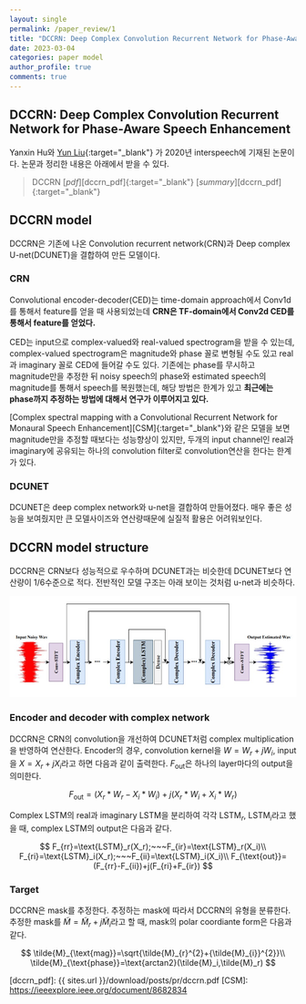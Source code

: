 ```yaml
---
layout: single
permalink: /paper_review/1
title: "DCCRN: Deep Complex Convolution Recurrent Network for Phase-Aware Speech Enhancement"
date: 2023-03-04
categories: paper model
author_profile: true
comments: true
---
```


## DCCRN: Deep Complex Convolution Recurrent Network for Phase-Aware Speech Enhancement

Yanxin Hu와 [Yun Liu][yun_liu]{:target="_blank"} 가 2020년 interspeech에 기재된 논문이다. 논문과 정리한 내용은 아래에서 받을 수 있다.

> DCCRN [_pdf_][dccrn_pdf]{:target="_blank"} [_summary_][dccrn_pdf]{:target="_blank"}

## DCCRN model

DCCRN은 기존에 나온 Convolution recurrent network(CRN)과 Deep complex U-net(DCUNET)을 결합하여 만든 모델이다.

### CRN

Convolutional encoder-decoder(CED)는 time-domain approach에서 Conv1d를 통해서 feature를 얻을 때 사용되었는데 **CRN은 TF-domain에서 Conv2d CED를 통해서 feature를 얻었다.**

CED는 input으로 complex-valued와 real-valued spectrogram을 받을 수 있는데, complex-valued spectrogram은 magnitude와 phase 꼴로 변형될 수도 있고 real과 imaginary 꼴로 CED에 들어갈 수도 있다. 기존에는 phase를 무시하고 magnitude만을 추정한 뒤 noisy speech의 phase와 estimated speech의 magnitude를 통해서 speech를 복원했는데, 해당 방법은 한계가 있고 **최근에는 phase까지 추정하는 방법에 대해서 연구가 이루어지고 있다.**

[Complex spectral mapping with a Convolutional Recurrent Network for Monaural Speech Enhancement][CSM]{:target="_blank"}와 같은 모델을 보면 magnitude만을 추정할 때보다는 성능향상이 있지만, 두개의 input channel인 real과 imaginary에 공유되는 하나의 convolution filter로 convolution연산을 한다는 한계가 있다.

### DCUNET

DCUNET은 deep complex network와 u-net을 결합하여 만들어졌다. 매우 좋은 성능을 보여줬지만 큰 모델사이즈와 연산량때문에 실질적 활용은 어려워보인다.

## DCCRN model structure

DCCRN은 CRN보다 성능적으로 우수하며 DCUNET과는 비슷한데 DCUNET보다 연산량이 1/6수준으로 적다. 전반적인 모델 구조는 아래 보이는 것처럼 u-net과 비슷하다.

![DCCRN model structure](../../assets/images/post/pr/dccrn/dccrn_network.jpg)

### Encoder and decoder with complex network

DCCRN은 CRN의 convolution을 개선하여 DCUNET처럼 complex multiplication을 반영하여 연산한다. Encoder의 경우, convolution kernel을 $W=W_r+jW_i$, input을 $X=X_r+jX_i$라고 하면 다음과 같이 출력한다. $F_{\text{out}}$은 하나의 layer마다의 output을 의미한다.

$$F_{\text{out}}=(X_r*W_r-X_i*W_i)+j(X_r*W_i+X_i*W_r)$$

Complex LSTM의 real과 imaginary LSTM을 분리하여 각각 $\text{LSTM}_r$, $\text{LSTM}_i$라고 했을 때, complex LSTM의 output은 다음과 같다.

$$
F_{rr}=\text{LSTM}_r(X_r);~~~F_{ir}=\text{LSTM}_r(X_i)\\
F_{ri}=\text{LSTM}_i(X_r);~~~F_{ii}=\text{LSTM}_i(X_i)\\
F_{\text{out}}=(F_{rr}-F_{ii})+j(F_{ri}+F_{ir})
$$

### Target

DCCRN은 mask를 추정한다. 추정하는 mask에 따라서 DCCRN의 유형을 분류한다. 추정한 mask를 $\tilde{M}=\tilde{M}_r+j\tilde{M}_i$라고 할 때, mask의 polar coordiante form은 다음과 같다.

$$
\tilde{M}_{\text{mag}}=\sqrt{\tilde{M}_{r}^{2}+{\tilde{M}_{i}}^{2}}\\
\tilde{M}_{\text{phase}}=\text{arctan2}(\tilde{M}_i,\tilde{M}_r)
$$

[yun_liu]: https://scholar.google.com/citations?user=5mbpi0kAAAAJ&hl=ko&oi=sra
[dccrn_pdf]: {{ sites.url }}/download/posts/pr/dccrn.pdf
[CSM]: https://ieeexplore.ieee.org/document/8682834